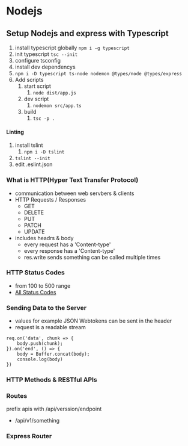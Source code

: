 # Nodejs

## Setup Nodejs and express with Typescript

1. install typescript globally `npm i -g typescript`
2. init typescript `tsc --init`
3. configure tsconfig
4. install dev dependencys
5. `npm i -D typescript ts-node nodemon @types/node @types/express`
6. Add scripts
   1. start script
      1. `node dist/app.js`
   2. dev script
      1. `nodemon src/app.ts`
   3. build
      1. `tsc -p .`

#### Linting

1. install tslint
   1. `npm i -D tslint`
2. `tslint --init`
3. edit .eslint.json

### What is HTTP(Hyper Text Transfer Protocol)

- communication between web servbers & clients
- HTTP Requests / Responses
  - GET
  - DELETE
  - PUT
  - PATCH
  - UPDATE
- includes headrs & body
  - every request has a 'Content-type'
  - every response has a 'Content-type'
  - res.write sends something can be called multiple times

### HTTP Status Codes

- from 100 to 500 range
- [All Status Codes](https://developer.mozilla.org/en-US/docs/Web/HTTP/Status)

### Sending Data to the Server

- values for example JSON Webtokens can be sent in the header
- request is a readable stream

```
req.on('data', chunk => {
	body.push(chunk);
}).on('end', () => {
	body = Buffer.concat(body);
	console.log(body)
})
```

### HTTP Methods & RESTful APIs

### Routes

prefix apis with /api/verssion/endpoint

- /api/v1/something

### Express Router
